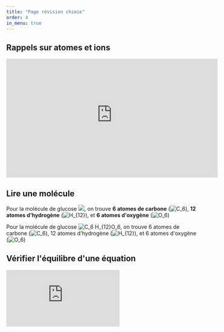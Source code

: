```yaml
---
title: "Page révision chimie"
order: 4
in_menu: true
---
```

## Rappels sur atomes et ions
<iframe title="3e - Atomes et ions" width="560" height="315" src="https://tube-sciences-technologies.apps.education.fr/videos/embed/25912c82-8459-4e14-9b5b-473865bd3795" frameborder="0" allowfullscreen="" sandbox="allow-same-origin allow-scripts allow-popups allow-forms"></iframe> 

## Lire une molécule
Pour la molécule de glucose ![](https://latex.codecogs.com/svg.image?\&space;&space;C_6&space;H_{12}O_6), on trouve **6 atomes de carbone** (<img src="https://latex.codecogs.com/svg.image?\&space;&space;C_6" title=" C_6"/>), **12 atomes d'hydrogène** (<img src="https://latex.codecogs.com/svg.image?\&space;&space;H_{12}" title=" H_{12}" />), et **6 atomes d'oxygène** (<img src="https://latex.codecogs.com/svg.image?\&space;&space;O_6" title=" O_6" />)

<p>Pour la molécule de glucose <img src="https://latex.codecogs.com/svg.image?\&space;&space;C_6&space;H_{12}O_6" title=" C_6 H_{12}O_6" />, on trouve 6 atomes de carbone (<img src="https://latex.codecogs.com/svg.image?\&space;&space;C_6" title=" C_6"/>), 12 atomes d'hydrogène (<img src="https://latex.codecogs.com/svg.image?\&space;&space;H_{12}" title=" H_{12}" />), et 6 atomes d'oxygène (<img src="https://latex.codecogs.com/svg.image?\&space;&space;O_6" title=" O_6" />)</p>

## Vérifier l'équilibre d'une équation
![Méthode d'analyse d'une équation de réaction](https://zzz.zaclys.com/download.php?z=2&doc_id=7878871) 